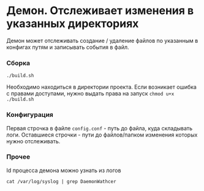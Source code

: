# Демон. Отслеживает изменения в указанных директориях

Демон может отслеживать создание / удаление файлов по указанным в конфигах путям и записывать события в файл.

### Сборка
```./build.sh```

Необходимо находиться в директории проекта. Если возникает ошибка с правами доступами, нужно выдать права на запуск `chmod u+x ./build.sh`

### Конфигурация

Первая строчка в файле `config.conf` - путь до файла, куда складывать логи.
Оставшиеся строчки - пути до файлов/папком изменения которых нужно отслеживать.

### Прочее

Id процесса демона можно узнать из логов
```
cat /var/log/syslog | grep DaemonWathcer
```
